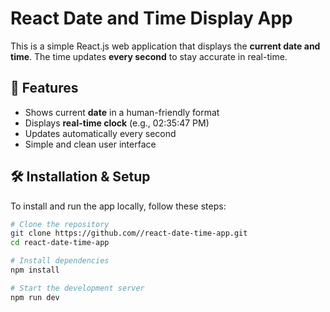 # React Date and Time Display App

This is a simple React.js web application that displays the **current date and time**. The time updates **every second** to stay accurate in real-time.

## 🚀 Features

- Shows current **date** in a human-friendly format
- Displays **real-time clock** (e.g., 02:35:47 PM)
- Updates automatically every second
- Simple and clean user interface

## 🛠 Installation & Setup

To install and run the app locally, follow these steps:

```bash
# Clone the repository
git clone https://github.com//react-date-time-app.git
cd react-date-time-app

# Install dependencies
npm install

# Start the development server
npm run dev
